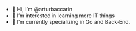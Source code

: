 - 👋 Hi, I’m @arturbaccarin
- 👀 I’m interested in learning more IT things
- 🌱 I’m currently specializing in Go and Back-End.


<!---
arturbaccarin/arturbaccarin is a ✨ special ✨ repository because its `README.md` (this file) appears on your GitHub profile.
You can click the Preview link to take a look at your changes.
--->
